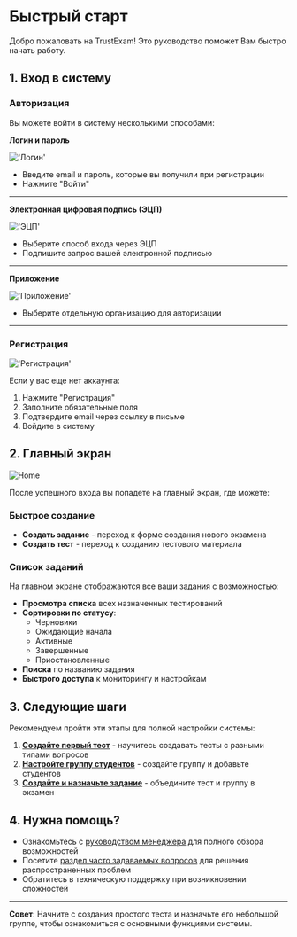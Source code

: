 # Быстрый старт

Добро пожаловать на TrustExam! Это руководство поможет Вам быстро начать работу.

## 1. Вход в систему

### Авторизация

Вы можете войти в систему несколькими способами:

**Логин и пароль**

!['Логин'](.@images/login-modal.jpg)

- Введите email и пароль, которые вы получили при регистрации
- Нажмите "Войти"

---

**Электронная цифровая подпись (ЭЦП)**

!['ЭЦП'](.@images/ncalayer-modal.jpg)

- Выберите способ входа через ЭЦП
- Подпишите запрос вашей электронной подписью

---

**Приложение**

!['Приложение'](.@images/app-login.jpg)

- Выберите отдельную организацию для авторизации

---

### Регистрация

!['Регистрация'](.@images/register-modal.jpg)

Если у вас еще нет аккаунта:

1. Нажмите "Регистрация"
2. Заполните обязательные поля
3. Подтвердите email через ссылку в письме
4. Войдите в систему

## 2. Главный экран

![Home](.@images/home-page.jpg)

После успешного входа вы попадете на главный экран, где можете:

### Быстрое создание

- **Создать задание** - переход к форме создания нового экзамена
- **Создать тест** - переход к созданию тестового материала

### Список заданий

На главном экране отображаются все ваши задания с возможностью:

- **Просмотра списка** всех назначенных тестирований
- **Сортировки по статусу**:
  - Черновики
  - Ожидающие начала
  - Активные
  - Завершенные
  - Приостановленные
- **Поиска** по названию задания
- **Быстрого доступа** к мониторингу и настройкам

## 3. Следующие шаги

Рекомендуем пройти эти этапы для полной настройки системы:

1. **[Создайте первый тест](managers/create-quiz.md)** - научитесь создавать тесты с разными типами вопросов
2. **[Настройте группу студентов](managers/manage-classes.md)** - создайте группу и добавьте студентов
3. **[Создайте и назначьте задание](managers/create-assignments.md)** - объедините тест и группу в экзамен

## 4. Нужна помощь?

- Ознакомьтесь с [руководством менеджера](managers/index.md) для полного обзора возможностей
- Посетите [раздел часто задаваемых вопросов](faq.md) для решения распространенных проблем
- Обратитесь в техническую поддержку при возникновении сложностей

---

**Совет**: Начните с создания простого теста и назначьте его небольшой группе, чтобы ознакомиться с основными функциями системы.
